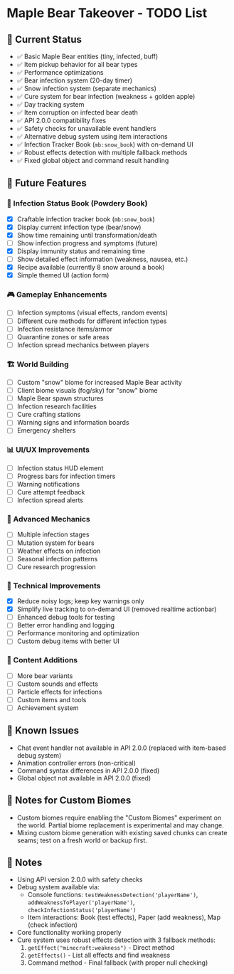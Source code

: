 # Maple Bear Takeover - TODO List

## 🔧 Current Status
- ✅ Basic Maple Bear entities (tiny, infected, buff)
- ✅ Item pickup behavior for all bear types
- ✅ Performance optimizations
- ✅ Bear infection system (20-day timer)
- ✅ Snow infection system (separate mechanics)
- ✅ Cure system for bear infection (weakness + golden apple)
- ✅ Day tracking system
- ✅ Item corruption on infected bear death
- ✅ API 2.0.0 compatibility fixes
- ✅ Safety checks for unavailable event handlers
- ✅ Alternative debug system using item interactions
- ✅ Infection Tracker Book (`mb:snow_book`) with on-demand UI
- ✅ Robust effects detection with multiple fallback methods
- ✅ Fixed global object and command result handling

## 🚀 Future Features

### 📖 Infection Status Book (Powdery Book)
- [x] Craftable infection tracker book (`mb:snow_book`)
- [x] Display current infection type (bear/snow)
- [x] Show time remaining until transformation/death
- [ ] Show infection progress and symptoms (future)
- [x] Display immunity status and remaining time
- [ ] Show detailed effect information (weakness, nausea, etc.)
- [x] Recipe available (currently 8 snow around a book)
- [x] Simple themed UI (action form)

### 🎮 Gameplay Enhancements
- [ ] Infection symptoms (visual effects, random events)
- [ ] Different cure methods for different infection types
- [ ] Infection resistance items/armor
- [ ] Quarantine zones or safe areas
- [ ] Infection spread mechanics between players

### 🏗️ World Building
- [ ] Custom "snow" biome for increased Maple Bear activity
- [ ] Client biome visuals (fog/sky) for "snow" biome
- [ ] Maple Bear spawn structures
- [ ] Infection research facilities
- [ ] Cure crafting stations
- [ ] Warning signs and information boards
- [ ] Emergency shelters

### 📊 UI/UX Improvements
- [ ] Infection status HUD element
- [ ] Progress bars for infection timers
- [ ] Warning notifications
- [ ] Cure attempt feedback
- [ ] Infection spread alerts

### 🎯 Advanced Mechanics
- [ ] Multiple infection stages
- [ ] Mutation system for bears
- [ ] Weather effects on infection
- [ ] Seasonal infection patterns
- [ ] Cure research progression

### 🔧 Technical Improvements
- [x] Reduce noisy logs; keep key warnings only
- [x] Simplify live tracking to on-demand UI (removed realtime actionbar)
- [ ] Enhanced debug tools for testing
- [ ] Better error handling and logging
- [ ] Performance monitoring and optimization
- [ ] Custom debug items with better UI

### 🎨 Content Additions
- [ ] More bear variants
- [ ] Custom sounds and effects
- [ ] Particle effects for infections
- [ ] Custom items and tools
- [ ] Achievement system

## 🐛 Known Issues
- Chat event handler not available in API 2.0.0 (replaced with item-based debug system)
- Animation controller errors (non-critical)
- Command syntax differences in API 2.0.0 (fixed)
- Global object not available in API 2.0.0 (fixed)

## 📌 Notes for Custom Biomes
- Custom biomes require enabling the "Custom Biomes" experiment on the world. Partial biome replacement is experimental and may change.
- Mixing custom biome generation with existing saved chunks can create seams; test on a fresh world or backup first.

## 📝 Notes
- Using API version 2.0.0 with safety checks
- Debug system available via:
  - Console functions: `testWeaknessDetection('playerName')`, `addWeaknessToPlayer('playerName')`, `checkInfectionStatus('playerName')`
  - Item interactions: Book (test effects), Paper (add weakness), Map (check infection)
- Core functionality working properly
- Cure system uses robust effects detection with 3 fallback methods:
  1. `getEffect("minecraft:weakness")` - Direct method
  2. `getEffects()` - List all effects and find weakness
  3. Command method - Final fallback (with proper null checking) 